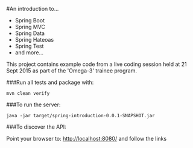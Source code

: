 
#An introduction to...

* Spring Boot
* Spring MVC
* Spring Data
* Spring Hateoas
* Spring Test
* and more...


This project contains example code from a live coding session held at 21 Sept 2015 as part of the 'Omega-3' trainee program.

###Run all tests and package with:

    mvn clean verify

###To run the server:

    java -jar target/spring-introduction-0.0.1-SNAPSHOT.jar

###To discover the API:

Point your browser to: [http://localhost:8080/](http://localhost:8080/) and follow the links

